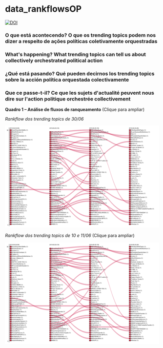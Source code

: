 # data_rankflowsOP

[![DOI](https://zenodo.org/badge/628087323.svg)](https://zenodo.org/badge/latestdoi/628087323)

### O que está acontecendo? O que os trending topics podem nos dizer a respeito de ações políticas coletivamente orquestradas

### What's happening? What trending topics can tell us about collectively orchestrated political action

### ¿Qué está pasando? Qué pueden decirnos los trending topics sobre la acción política orquestada colectivamente

### Que ce passe-t-il? Ce que les sujets d'actualité peuvent nous dire sur l'action politique orchestrée collectivement


**Quadro 1 – Análise de fluxos de ranqueamento** (Clique para ampliar)

*Rankflow dos trending topics de 30/06*

![](rankflow1.png)

*Rankflow dos trending topics de 10 e 11/06* (Clique para ampliar)

![](rankflow1.png)
